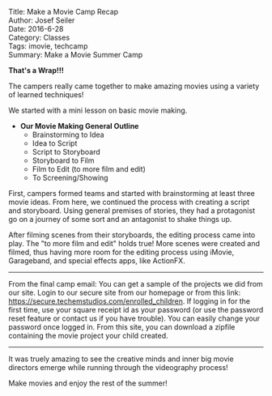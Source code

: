 Title: Make a Movie Camp Recap  
Author: Josef Seiler  
Date: 2016-6-28  
Category: Classes  
Tags: imovie, techcamp  
Summary: Make a Movie Summer Camp  

**That's a Wrap!!!**  

The campers really came together to make amazing movies using a variety of learned techniques!  

We started with a mini lesson on basic movie making.  

* **Our Movie Making General Outline**  
    + Brainstorming to Idea  
    + Idea to Script  
    + Script to Storyboard  
    + Storyboard to Film  
    + Film to Edit (to more film and edit)  
    + To Screening/Showing  

First, campers formed teams and started with brainstorming at least three movie ideas. From here, we continued the process with creating a script and storyboard. Using general premises of stories, they had a protagonist go on a journey of some sort and an antagonist to shake things up.  

After filming scenes from their storyboards, the editing process came into play. The "to more film and edit" holds true! More scenes were created and filmed, thus having more room for the editing process using iMovie, Garageband, and special effects apps, like ActionFX.  

***

From the final camp email: You can get a sample of the projects we did from our site. Login to our secure site from our homepage or from this link: <https://secure.techemstudios.com/enrolled_children>. If logging in for the first time, use your square receipt id as your password (or use the password reset feature or contact us if you have trouble). You can easily change your password once logged in. From this site, you can download a zipfile containing the movie project your child created.  

***

It was truely amazing to see the creative minds and inner big movie directors emerge while running through the videography process!  

Make movies and enjoy the rest of the summer!


